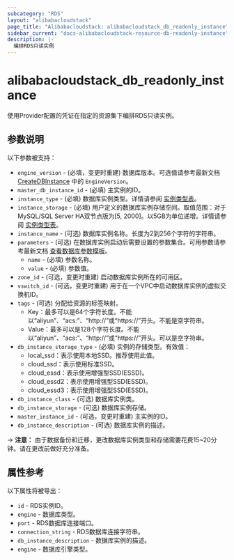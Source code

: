 ```yaml
---
subcategory: "RDS"
layout: "alibabacloudstack"
page_title: "Alibabacloudstack: alibabacloudstack_db_readonly_instance"
sidebar_current: "docs-alibabacloudstack-resource-db-readonly-instance"
description: |-
  编排RDS只读实例
---
```


# alibabacloudstack_db_readonly_instance
使用Provider配置的凭证在指定的资源集下编排RDS只读实例。

## 参数说明

以下参数被支持：

* `engine_version` - (必填，变更时重建) 数据库版本。可选值请参考最新文档 [CreateDBInstance](https://www.alibabacloud.com/help/doc-detail/26228.htm) 中的 `EngineVersion`。
* `master_db_instance_id` - (必填) 主实例的ID。
* `instance_type` - (必填) 数据库实例类型。详情请参阅 [实例类型表](https://www.alibabacloud.com/help/doc-detail/26312.htm)。
* `instance_storage` - (必填) 用户定义的数据库实例存储空间。取值范围：对于MySQL/SQL Server HA双节点版为[5, 2000]。以5GB为单位递增。详情请参阅 [实例类型表](https://www.alibabacloud.com/help/doc-detail/26312.htm)。
* `instance_name` - (可选) 数据库实例名称。长度为2到256个字符的字符串。
* `parameters` - (可选) 在数据库实例启动后需要设置的参数集合。可用参数请参考最新文档 [查看数据库参数模板](https://www.alibabacloud.com/help/doc-detail/26284.htm)。
  * `name` - (必填) 参数名称。
  * `value` - (必填) 参数值。
* `zone_id` - (可选，变更时重建) 启动数据库实例所在的可用区。
* `vswitch_id` - (可选，变更时重建) 用于在一个VPC中启动数据库实例的虚拟交换机ID。
* `tags` - (可选) 分配给资源的标签映射。
    - Key：最多可以是64个字符长度。不能以“aliyun”、“acs:”、“http://”或“https://”开头。不能是空字符串。
    - Value：最多可以是128个字符长度。不能以“aliyun”、“acs:”、“http://”或“https://”开头。可以是空字符串。
* `db_instance_storage_type` - (必填) 实例的存储类型。有效值：
    - local_ssd：表示使用本地SSD。推荐使用此值。
    - cloud_ssd：表示使用标准SSD。
    - cloud_essd：表示使用增强型SSD(ESSD)。
    - cloud_essd2：表示使用增强型SSD(ESSD)。
    - cloud_essd3：表示使用增强型SSD(ESSD)。
* `db_instance_class` - (可选) 数据库实例类。
* `db_instance_storage` - (可选) 数据库实例存储。
* `master_instance_id` - (可选，变更时重建) 主实例的ID。
* `db_instance_description` - (可选) 数据库实例的描述。

-> **注意：** 由于数据备份和迁移，更改数据库实例类型和存储需要花费15~20分钟。请在更改前做好充分准备。

## 属性参考

以下属性将被导出：

* `id` - RDS实例ID。
* `engine` - 数据库类型。
* `port` - RDS数据库连接端口。
* `connection_string` - RDS数据库连接字符串。
* `db_instance_description` - 数据库实例的描述。
* `engine` - 数据库引擎类型。